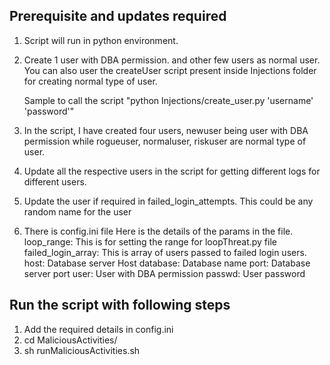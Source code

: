 ## Prerequisite and updates required

1. Script will run in python environment.
2. Create 1 user with DBA permission. and other few users as normal user. You can also user the createUser script present 
inside Injections folder for creating normal type of user. 

    Sample to call the script "python Injections/create_user.py 'username' 'password'"

3. In the script, I have created four users, newuser being user with DBA permission while rogueuser, normaluser, riskuser 
are normal type of user.

4. Update all the respective users in the script for getting different logs for different users.

5. Update the user if required in failed_login_attempts. This could be any random name for the user

6. There is config.ini file Here is the details of the params in the file.
    loop_range: This is for setting the range for loopThreat.py file
    failed_login_array: This is array of users passed to failed login users.
    host: Database server Host 
    database: Database name
    port: Database server port
    user: User with DBA permission
    passwd: User password


## Run the script with following steps

1. Add the required details in config.ini
2. cd MaliciousActivities/
3. sh runMaliciousActivities.sh
